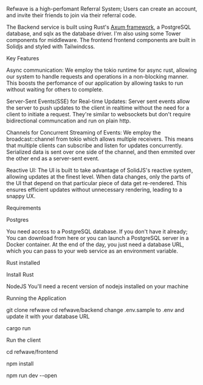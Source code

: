 Refwave is a high-perfomant Referral System; Users can create an account, and invite their friends to join via their referral code.

The Backend service is built using Rust's [Axum framework](https://github.com/tokio-rs/axum), a PostgreSQL database, and sqlx as the database driver. I'm also using some Tower components for middleware. The frontend frontend components are built in Solidjs and styled with Tailwindcss.

Key Features

Async communication: We employ the tokio runtime for async rust, allowing our system to handle requests and operations in a non-blocking manner. This boosts the perfomance of our application by allowing tasks to run without waiting for others to complete.

Server-Sent Events(SSE) for Real-time Updates: Server sent events allow the server to push updates to the client in realtime without the need for a client to initiate a request. They're similar to websockets but don't require bidirectional communcation and run on plain http.

Channels for Concurrent Streaming of Events: We employ the broadcast::channel from tokio which allows multiple receivers. This means that multiple clients can subscribe and listen for updates concurrently. Serialized data is sent over one side of the channel, and then emmited over the other end as a server-sent event.

Reactive UI: The UI is built to take advantage of SolidJS's reactive system, allowing updates at the finest level. When data changes, only the parts of the UI that depend on that particular piece of data get re-rendered. This ensures efficient updates without unnecessary rendering, leading to a snappy UX.


Requirements

Postgres

You need access to a PostgreSQL database. If you don't have it already; You can download from here or you can launch a PostgreSQL server in a Docker container.  At the end of the day, you just need a database URL, which you can pass to your web service as an environment variable.

Rust installed

Install Rust

NodeJS
You'll need a recent version of nodejs installed on your machine


Running the Application

git clone refwave
cd refwave/backend
 change .env.sample to .env and update it with your database URL

cargo run

Run the client

cd refwave/frontend

npm install

npm run dev --open
